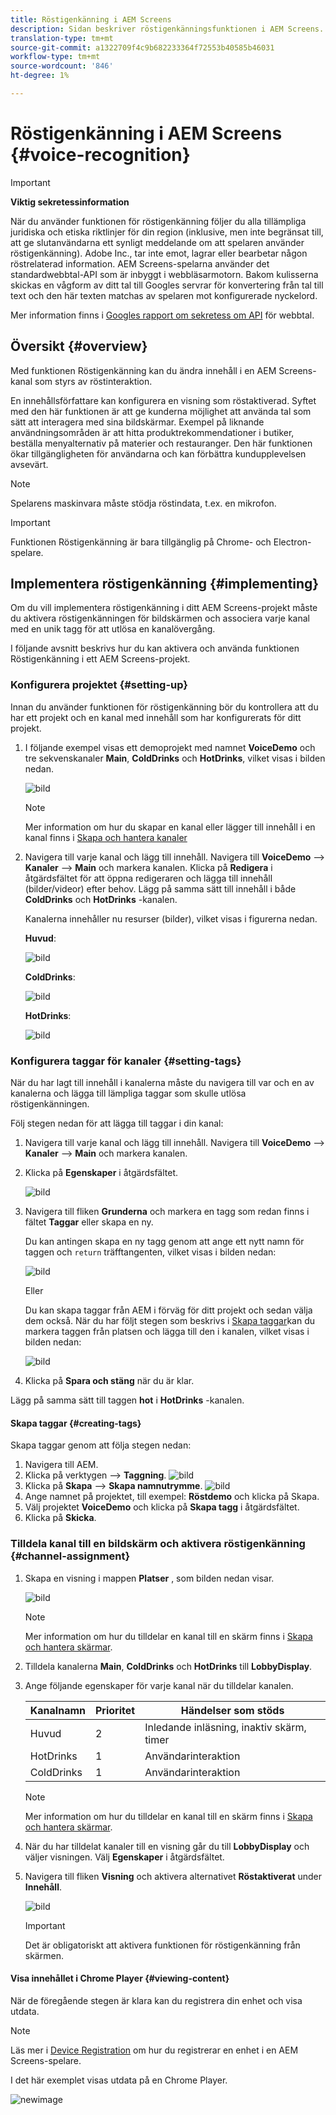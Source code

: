 ```yaml
---
title: Röstigenkänning i AEM Screens
description: Sidan beskriver röstigenkänningsfunktionen i AEM Screens.
translation-type: tm+mt
source-git-commit: a1322709f4c9b682233364f72553b40585b46031
workflow-type: tm+mt
source-wordcount: '846'
ht-degree: 1%

---
```



# Röstigenkänning i AEM Screens {#voice-recognition}

>[!IMPORTANT]
>
>**Viktig sekretessinformation**
>
>När du använder funktionen för röstigenkänning följer du alla tillämpliga juridiska och etiska riktlinjer för din region (inklusive, men inte begränsat till, att ge slutanvändarna ett synligt meddelande om att spelaren använder röstigenkänning). Adobe Inc., tar inte emot, lagrar eller bearbetar någon röstrelaterad information. AEM Screens-spelarna använder det standardwebbtal-API som är inbyggt i webbläsarmotorn. Bakom kulisserna skickas en vågform av ditt tal till Googles servrar för konvertering från tal till text och den här texten matchas av spelaren mot konfigurerade nyckelord.
>
>Mer information finns i [Googles rapport om sekretess om API](https://www.google.com/chrome/privacy/whitepaper.html#speech) för webbtal.


## Översikt {#overview}

Med funktionen Röstigenkänning kan du ändra innehåll i en AEM Screens-kanal som styrs av röstinteraktion.

En innehållsförfattare kan konfigurera en visning som röstaktiverad. Syftet med den här funktionen är att ge kunderna möjlighet att använda tal som sätt att interagera med sina bildskärmar. Exempel på liknande användningsområden är att hitta produktrekommendationer i butiker, beställa menyalternativ på materier och restauranger. Den här funktionen ökar tillgängligheten för användarna och kan förbättra kundupplevelsen avsevärt.


>[!NOTE]
>Spelarens maskinvara måste stödja röstindata, t.ex. en mikrofon.

>[!IMPORTANT]
> Funktionen Röstigenkänning är bara tillgänglig på Chrome- och Electron-spelare.

## Implementera röstigenkänning {#implementing}


Om du vill implementera röstigenkänning i ditt AEM Screens-projekt måste du aktivera röstigenkänningen för bildskärmen och associera varje kanal med en unik tagg för att utlösa en kanalövergång.

I följande avsnitt beskrivs hur du kan aktivera och använda funktionen Röstigenkänning i ett AEM Screens-projekt.

### Konfigurera projektet {#setting-up}

Innan du använder funktionen för röstigenkänning bör du kontrollera att du har ett projekt och en kanal med innehåll som har konfigurerats för ditt projekt.

1. I följande exempel visas ett demoprojekt med namnet **VoiceDemo** och tre sekvenskanaler **Main**, **ColdDrinks** och **HotDrinks**, vilket visas i bilden nedan.

   ![bild](assets/voice-recognition/vr-1.png)

   >[!NOTE]
   >
   >Mer information om hur du skapar en kanal eller lägger till innehåll i en kanal finns i [Skapa och hantera kanaler](/help/user-guide/managing-channels.md)

1. Navigera till varje kanal och lägg till innehåll. Navigera till **VoiceDemo** —> **Kanaler** —> **Main** och markera kanalen. Klicka på **Redigera** i åtgärdsfältet för att öppna redigeraren och lägga till innehåll (bilder/videor) efter behov. Lägg på samma sätt till innehåll i både **ColdDrinks** och **HotDrinks** -kanalen.

   Kanalerna innehåller nu resurser (bilder), vilket visas i figurerna nedan.

   **Huvud**:

   ![bild](assets/voice-recognition/vr-4.png)

   **ColdDrinks**:

   ![bild](assets/voice-recognition/vr-3.png)

   **HotDrinks**:

   ![bild](assets/voice-recognition/vr-2.png)

### Konfigurera taggar för kanaler {#setting-tags}

När du har lagt till innehåll i kanalerna måste du navigera till var och en av kanalerna och lägga till lämpliga taggar som skulle utlösa röstigenkänningen.

Följ stegen nedan för att lägga till taggar i din kanal:

1. Navigera till varje kanal och lägg till innehåll. Navigera till **VoiceDemo** —> **Kanaler** —> **Main** och markera kanalen.

1. Klicka på **Egenskaper** i åtgärdsfältet.

   ![bild](assets/voice-recognition/vr-5.png)

1. Navigera till fliken **Grunderna** och markera en tagg som redan finns i fältet **Taggar** eller skapa en ny.

   Du kan antingen skapa en ny tagg genom att ange ett nytt namn för taggen och `return` träfftangenten, vilket visas i bilden nedan:

   ![bild](assets/voice-recognition/vr-6.png)

   Eller

   Du kan skapa taggar från AEM i förväg för ditt projekt och sedan välja dem också. När du har följt stegen som beskrivs i [Skapa taggar](#creating-tags)kan du markera taggen från platsen och lägga till den i kanalen, vilket visas i bilden nedan:

   ![bild](assets/voice-recognition/vr-tag1.png)

1. Klicka på **Spara och stäng** när du är klar.

Lägg på samma sätt till taggen **hot** i **HotDrinks** -kanalen.

#### Skapa taggar {#creating-tags}

Skapa taggar genom att följa stegen nedan:

1. Navigera till AEM.
1. Klicka på verktygen —> **Taggning**.
   ![bild](assets/voice-recognition/vr-7.png)
1. Klicka på **Skapa** —> **Skapa namnutrymme**.
   ![bild](assets/voice-recognition/vr-7.png)
1. Ange namnet på projektet, till exempel: **Röstdemo** och klicka på Skapa.
1. Välj projektet **VoiceDemo** och klicka på **Skapa tagg** i åtgärdsfältet.
1. Klicka på **Skicka**.


### Tilldela kanal till en bildskärm och aktivera röstigenkänning {#channel-assignment}

1. Skapa en visning i mappen **Platser** , som bilden nedan visar.

   ![bild](assets/voice-recognition/vr-loc.png)

   >[!NOTE]
   >Mer information om hur du tilldelar en kanal till en skärm finns i [Skapa och hantera skärmar](/help/user-guide/managing-displays.md).

1. Tilldela kanalerna **Main**, **ColdDrinks** och **HotDrinks** till **LobbyDisplay**.

1. Ange följande egenskaper för varje kanal när du tilldelar kanalen.

   | **Kanalnamn** | **Prioritet** | **Händelser som stöds** |
   |---|---|---|
   | Huvud | 2 | Inledande inläsning, inaktiv skärm, timer |
   | HotDrinks | 1 | Användarinteraktion |
   | ColdDrinks | 1 | Användarinteraktion |

   >[!NOTE]
   >
   >Mer information om hur du tilldelar en kanal till en skärm finns i [Skapa och hantera skärmar](/help/user-guide/managing-displays.md).

1. När du har tilldelat kanaler till en visning går du till **LobbyDisplay** och väljer visningen. Välj **Egenskaper** i åtgärdsfältet.

1. Navigera till fliken **Visning** och aktivera alternativet **Röstaktiverat** under **Innehåll**.

   ![bild](assets/voice-recognition/vr-disp.png)

   >[!IMPORTANT]
   >Det är obligatoriskt att aktivera funktionen för röstigenkänning från skärmen.

#### Visa innehållet i Chrome Player {#viewing-content}

När de föregående stegen är klara kan du registrera din enhet och visa utdata.

>[!NOTE]
>Läs mer i [Device Registration](device-registration.md) om hur du registrerar en enhet i en AEM Screens-spelare.

I det här exemplet visas utdata på en Chrome Player.

![newimage](assets/voice-recognition/voice-video.gif)












